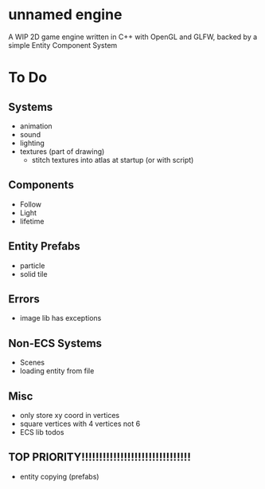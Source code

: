 # unnamed engine
A WIP 2D game engine written in C++ with OpenGL and GLFW, backed by a simple Entity Component System

# To Do 
## Systems
- animation
- sound
- lighting
- textures (part of drawing)
    - stitch textures into atlas at startup (or with script)

## Components
- Follow
- Light 
- lifetime

## Entity Prefabs
- particle
- solid tile

## Errors
- image lib has exceptions

## Non-ECS Systems
- Scenes
- loading entity from file

## Misc
- only store xy coord in vertices
- square vertices with 4 vertices not 6
- ECS lib todos


## TOP PRIORITY!!!!!!!!!!!!!!!!!!!!!!!!!!!!!!!
- entity copying (prefabs)
